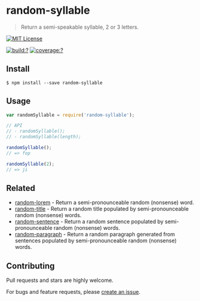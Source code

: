 # random-syllable

> Return a semi-speakable syllable, 2 or 3 letters.


[![MIT License](https://img.shields.io/badge/license-MIT_License-green.svg?style=flat-square)](https://github.com/mock-end/random-syllable/blob/master/LICENSE)

[![build:?](https://img.shields.io/travis/mock-end/random-syllable/master.svg?style=flat-square)](https://travis-ci.org/mock-end/random-syllable)
[![coverage:?](https://img.shields.io/coveralls/mock-end/random-syllable/master.svg?style=flat-square)](https://coveralls.io/github/mock-end/random-syllable)


## Install

```
$ npm install --save random-syllable
```

## Usage

```js
var randomSyllable = require('random-syllable');

// API
// - randomSyllable();
// - randomSyllable(length);

randomSyllable();
// => fop

randomSyllable(2);
// => ji
```

## Related

- [random-lorem](https://github.com/mock-end/random-lorem) - Return a semi-pronounceable random (nonsense) word.
- [random-title](https://github.com/mock-end/random-title) - Return a random title populated by semi-pronounceable random (nonsense) words.
- [random-sentence](https://github.com/mock-end/random-sentence) - Return a random sentence populated by semi-pronounceable random (nonsense) words.
- [random-paragraph](https://github.com/mock-end/random-paragraph) - Return a random paragraph generated from sentences populated by semi-pronounceable random (nonsense) words.


## Contributing

Pull requests and stars are highly welcome.

For bugs and feature requests, please [create an issue](https://github.com/mock-end/random-syllable/issues/new).
